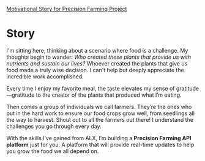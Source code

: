 [Motivational Story for Precision Farming Project](#story)



# Story
I'm sitting here, thinking about a scenario where food is a challenge. My thoughts begin to wander: *Who created these plants that provide us with nutrients and sustain our lives?*
Whoever created the plants that give us food made a truly wise decision. I can't help but deeply appreciate the incredible work accomplished.

Every time I enjoy my favorite meal, the taste elevates my sense of gratitude—gratitude to the creator of the plants that produced what I’m eating.

Then comes a group of individuals we call farmers. They’re the ones who put in the hard work to ensure our food crops grow well, from seedlings all the way to harvest. Shout out to all the farmers out there! I understand the challenges you go through every day.

With the skills I’ve gained from ALX, I’m building a **Precision Farming API platform** just for you. A platform that will provide real-time updates to help you grow the food we all depend on.